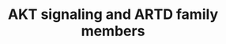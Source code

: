 ---
annotations:
- id: PW:0000003
  parent: signaling pathway
  type: Pathway Ontology
  value: signaling pathway
authors:
- Eweitz
citedin: ''
communities: []
description: There are only a few conflicting findings regarding the regulation of
  ARTD family members by AKT signaling. In one type of astrocyte, seizure induction
  increased both PARP1 levels and enzymatic activity, whereas in another type, seizures
  resulted in a decrease in PARP1 and its activity. In both scenarios, inhibiting
  AKT signaling reduced PARP1 protein levels and activity. This suggests that AKT
  may play a role in promoting PARP1 expression and signaling.  Inspired by figure
  5 in [Boehi et al. (2021)](https://pmc.ncbi.nlm.nih.gov/articles/PMC8560908/#Sec22).
last-edited: 2025-04-08
ndex: null
organisms:
- Homo sapiens
redirect_from:
- /index.php/Pathway:WP5531
- /instance/WP5531
- /instance/WP5531_r138451
revision: r138451
schema-jsonld:
- '@context': https://schema.org/
  '@id': https://wikipathways.github.io/pathways/WP5531.html
  '@type': Dataset
  creator:
    '@type': Organization
    name: WikiPathways
  description: There are only a few conflicting findings regarding the regulation
    of ARTD family members by AKT signaling. In one type of astrocyte, seizure induction
    increased both PARP1 levels and enzymatic activity, whereas in another type, seizures
    resulted in a decrease in PARP1 and its activity. In both scenarios, inhibiting
    AKT signaling reduced PARP1 protein levels and activity. This suggests that AKT
    may play a role in promoting PARP1 expression and signaling.  Inspired by figure
    5 in [Boehi et al. (2021)](https://pmc.ncbi.nlm.nih.gov/articles/PMC8560908/#Sec22).
  keywords:
  - AKT1
  - AKT2
  - AKT3
  - ATM
  - FOXO1
  - GSK3B
  - IKBKG
  - MAPKAP1
  - MLST8
  - MTOR
  - PARP1
  - PARP2
  - PARP3
  - PDK1
  - PHLPP1
  - PIK3C2A
  - PIK3C2B
  - PIK3C2G
  - PIK3CA
  - PIK3CB
  - PIK3CD
  - PIK3CG
  - PIK3R1
  - PIK3R2
  - PIK3R3
  - PIK3R4
  - PIK3R5
  - PIK3R6
  - RICTOR
  - RPTOR
  - SIRT1
  - TSC1
  - TSC2
  license: CC0
  name: AKT signaling and ARTD family members
seo: CreativeWork
title: AKT signaling and ARTD family members
wpid: WP5531
---